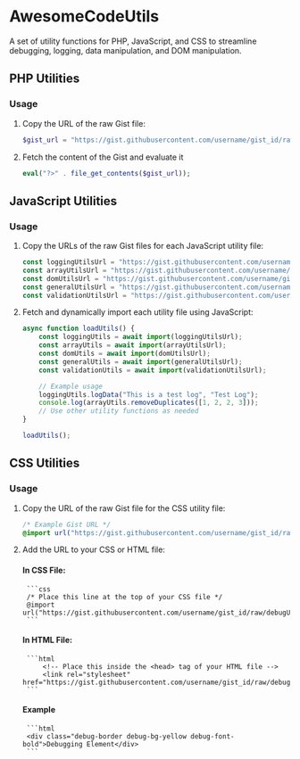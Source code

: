 # AwesomeCodeUtils

A set of utility functions for PHP, JavaScript, and CSS to streamline debugging, logging, data manipulation, and DOM manipulation.

## PHP Utilities

### Usage
1. Copy the URL of the raw Gist file:
    ```php
    $gist_url = "https://gist.githubusercontent.com/username/gist_id/raw/filename.php";
    ```

2. Fetch the content of the Gist and evaluate it
    ```php
    eval("?>" . file_get_contents($gist_url));
    ```

## JavaScript Utilities

### Usage
1. Copy the URLs of the raw Gist files for each JavaScript utility file:
    ```js
    const loggingUtilsUrl = "https://gist.githubusercontent.com/username/gist_id/raw/loggingUtils.js";
    const arrayUtilsUrl = "https://gist.githubusercontent.com/username/gist_id/raw/arrayUtils.js";
    const domUtilsUrl = "https://gist.githubusercontent.com/username/gist_id/raw/domUtils.js";
    const generalUtilsUrl = "https://gist.githubusercontent.com/username/gist_id/raw/generalUtils.js";
    const validationUtilsUrl = "https://gist.githubusercontent.com/username/gist_id/raw/validationUtils.js";
    ```

2. Fetch and dynamically import each utility file using JavaScript:
    ```js
    async function loadUtils() {
        const loggingUtils = await import(loggingUtilsUrl);
        const arrayUtils = await import(arrayUtilsUrl);
        const domUtils = await import(domUtilsUrl);
        const generalUtils = await import(generalUtilsUrl);
        const validationUtils = await import(validationUtilsUrl);

        // Example usage
        loggingUtils.logData("This is a test log", "Test Log");
        console.log(arrayUtils.removeDuplicates([1, 2, 2, 3]));
        // Use other utility functions as needed
    }

    loadUtils();
    ```

## CSS Utilities

### Usage
1. Copy the URL of the raw Gist file for the CSS utility file:
    ```css
    /* Example Gist URL */
    @import url("https://gist.githubusercontent.com/username/gist_id/raw/debugUtils.css");
    ```

2. Add the URL to your CSS or HTML file:
    #### In CSS File:
        ```css
        /* Place this line at the top of your CSS file */
        @import url("https://gist.githubusercontent.com/username/gist_id/raw/debugUtils.css");
        ```

    #### In HTML File:
        ```html
            <!-- Place this inside the <head> tag of your HTML file -->
            <link rel="stylesheet" href="https://gist.githubusercontent.com/username/gist_id/raw/debugUtils.css">
        ```

    #### Example
        ```html
        <div class="debug-border debug-bg-yellow debug-font-bold">Debugging Element</div>
        ```
